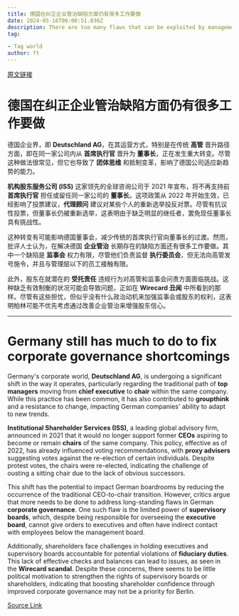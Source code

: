 ```yaml
---
title: 德国在纠正企业管治缺陷方面仍有很多工作要做
date: 2024-05-16T06:08:51.036Z
description: There are too many flaws that can be exploited by managements with bad intentions
tag: 

- Tag world
author: ft
---
```


[原文链接](https://ft.com/content/7f8c29f3-79ce-48ef-836b-fa626651d8c7)

# 德国在纠正企业管治缺陷方面仍有很多工作要做

德国企业界，即 **Deutschland AG**，在其运营方式，特别是在传统 **高管** 晋升路径方面，即在同一家公司内从 **首席执行官** 晋升为 **董事长**，正在发生重大转变。尽管这种做法很常见，但它也导致了 **团体思维** 和抵制变革，影响了德国公司适应新趋势的能力。

**机构股东服务公司 (ISS)** 这家领先的全球咨询公司于 2021 年宣布，将不再支持前 **首席执行官** 担任或留任同一家公司的 **董事长**。这项政策从 2022 年开始生效，已经影响了投票建议，**代理顾问** 建议对某些个人的重新选举投反对票。尽管有抗议性投票，但董事长仍被重新选举，这表明由于缺乏明显的继任者，罢免现任董事长具有挑战性。

这种转变有可能影响德国董事会，减少传统的首席执行官向董事长的过渡。然而，批评人士认为，在解决德国 **企业管治** 长期存在的缺陷方面还有很多工作要做。其中一个缺陷是 **监事会** 权力有限，尽管他们负责监督 **执行委员会**，但无法向高管发号施令，并且与管理层以下的员工接触有限。

此外，股东在就潜在的 **受托责任** 违规行为对高管和监事会问责方面面临挑战。这种缺乏有效制衡的状况可能会导致问题，正如在 **Wirecard 丑闻** 中所看到的那样。尽管有这些担忧，但似乎没有什么政治动机来加强监事会或股东的权利，这表明柏林可能不优先考虑通过改善企业管治来增强股东信心。

---

# Germany still has much to do to fix corporate governance shortcomings

Germany's corporate world, **Deutschland AG**, is undergoing a significant shift in the way it operates, particularly regarding the traditional path of **top managers** moving from **chief executive** to **chair** within the same company. While this practice has been common, it has also contributed to **groupthink** and a resistance to change, impacting German companies' ability to adapt to new trends. 

**Institutional Shareholder Services (ISS)**, a leading global advisory firm, announced in 2021 that it would no longer support former **CEOs** aspiring to become or remain **chairs** of the same company. This policy, effective as of 2022, has already influenced voting recommendations, with **proxy advisers** suggesting votes against the re-election of certain individuals. Despite protest votes, the chairs were re-elected, indicating the challenge of ousting a sitting chair due to the lack of obvious successors. 

This shift has the potential to impact German boardrooms by reducing the occurrence of the traditional CEO-to-chair transition. However, critics argue that more needs to be done to address long-standing flaws in German **corporate governance**. One such flaw is the limited power of **supervisory boards**, which, despite being responsible for overseeing the **executive board**, cannot give orders to executives and often have indirect contact with employees below the management board. 

Additionally, shareholders face challenges in holding executives and supervisory boards accountable for potential violations of **fiduciary duties**. This lack of effective checks and balances can lead to issues, as seen in the **Wirecard scandal**. Despite these concerns, there seems to be little political motivation to strengthen the rights of supervisory boards or shareholders, indicating that boosting shareholder confidence through improved corporate governance may not be a priority for Berlin.

[Source Link](https://ft.com/content/7f8c29f3-79ce-48ef-836b-fa626651d8c7)


